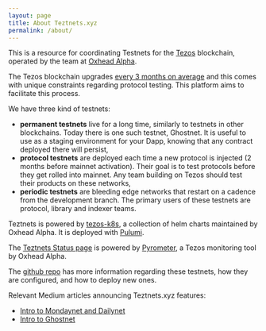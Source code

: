 ```yaml
---
layout: page
title: About Teztnets.xyz
permalink: /about/
---
```


This is a resource for coordinating Testnets for the [Tezos](https://tezos.com) blockchain, operated by the team at [Oxhead Alpha](https://oxheadalpha.com).

The Tezos blockchain upgrades [every 3 months on average](https://www.tezosagora.org/learn) and this comes with unique constraints regarding protocol testing. This platform aims to facilitate this process.

We have three kind of testnets:

* **permanent testnets** live for a long time, similarly to testnets in other blockchains. Today there is one such testnet, Ghostnet. It is useful to use as a staging environment for your Dapp, knowing that any contract deployed there will persist,
* **protocol testnets** are deployed each time a new protocol is injected (2 months before mainnet activation). Their goal is to test protocols before they get rolled into mainnet. Any team building on Tezos should test their products on these networks,
* **periodic testnets** are bleeding edge networks that restart on a cadence from the development branch. The primary users of these testnets are protocol, library and indexer teams.

Teztnets is powered by [tezos-k8s](https://tezos-k8s.xyz), a collection of helm charts maintained by Oxhead Alpha. It is deployed with [Pulumi](https://pulumi.com).

The [Teztnets Status page](https://status.teztnets.xyz) is powered by [Pyrometer](https://gitlab.com/tezos-kiln/pyrometer), a Tezos monitoring tool by Oxhead Alpha.

The [github repo](https://github.com/oxheadalpha/teztnets) has more information regarding these testnets, how they are configured, and how to deploy new ones.

Relevant Medium articles announcing Teztnets.xyz features:

* [Intro to Mondaynet and Dailynet](https://medium.com/the-aleph/continuous-tezos-protocol-testing-with-dailynet-and-mondaynet-92d4b084a9f6)
* [Intro to Ghostnet](https://medium.com/the-aleph/introducing-ghostnet-1bf39976e61f)
